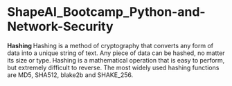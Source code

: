 # ShapeAI_Bootcamp_Python-and-Network-Security
<b> Hashing </b>
Hashing is a method of cryptography that converts any form of data into a unique string of text. Any piece of data can be hashed, no matter its size or type.
Hashing is a mathematical operation that is easy to perform, but extremely difficult to reverse.
The most widely used hashing functions are MD5, SHA512, blake2b and SHAKE_256.
